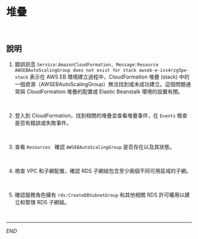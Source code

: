 # 堆疊

<br>

## 說明

1. 錯誤訊息 `Service:AmazonCloudFormation, Message:Resource AWSEBAutoScalingGroup does not exist for stack awseb-e-ivs4rzg5pe-stack` 表示在 AWS EB 環境建立過程中，CloudFormation 堆疊 (stack) 中的一個資源（AWSEBAutoScalingGroup）無法找到或未成功建立。這個問題通常與 CloudFormation 堆疊的配置或 Elastic Beanstalk 環境的設置有關。

<br>

2. 登入到 CloudFormation，找到相關的堆疊並查看堆疊事件，在 `Events` 檢查是否有錯誤或失敗事件。

<br>

3. 查看 `Resources ` 確認 `AWSEBAutoScalingGroup` 是否存在以及其狀態。

<br>

4. 檢查 VPC 和子網配置，確認 RDS 子網組包含至少兩個不同可用區域的子網。

<br>

5. 確認服務角色擁有 `rds:CreateDBSubnetGroup` 和其他相關 RDS 許可權用以建立和管理 RDS 子網組。

<br>

___

_END_